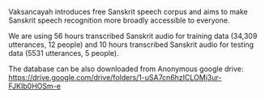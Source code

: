 Vaksancayah introduces free Sanskrit speech corpus and aims to make Sanskrit speech recognition more broadly accessible to everyone.

We are using 56 hours transcribed Sanskrit audio for training data (34,309 utterances, 12 people) and 10 hours transcribed Sanskrit audio for testing data (5531 utterances, 5 people).

The database can be also downloaded from Anonymous google drive:
https://drive.google.com/drive/folders/1-uSA7cn6hzICLOMj3ur-FJKIb0HOSm-e